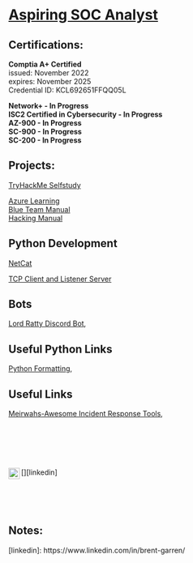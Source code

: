 <h1> <a href="https://www.linkedin.com/in/brent-garren//">Aspiring SOC Analyst</h1></a> <a 
<p>
<h2>Certifications:</h2>

<b>Comptia A+ Certified</b><br>
issued: November 2022<br>
expires: November 2025<br>
Credential ID: KCL692651FFQQ05L<br>

<b>Network+ - In Progress</b>
<br>
<b>ISC2 Certified in Cybersecurity - In Progress</b>
<br>
<b>AZ-900 - In Progress</b>
<br>
<b>SC-900 - In Progress</b>
<br>
<b>SC-200 - In Progress</b>
<br>
<h2>Projects:</h2>

<a href="https://github.com/brentgarren/TryHackMe/blob/main/README.md">	TryHackMe Selfstudy</a> <br>

<a href="https://github.com/brentgarren/Azure-Learning">Azure Learning</a> <br>
<a href="https://github.com/brentgarren/Blue-Team-Manual">Blue Team Manual</a> <br>
<a href="https://github.com/brentgarren/Hacking-Manual">Hacking Manual</a>






<h2> Python Development</h2>
<a href="https://github.com/brentgarren/bhp/blob/master/netcat.py">	NetCat</a>

<a href="https://github.com/brentgarren/TCP_Client-Server/blob/main/README.md">	TCP Client and Listener Server</a>



<h2>Bots</h2> 
   <a href="https://github.com/brentgarren/Lord-Ratty-Bot">Lord Ratty Discord Bot</a>,
<p>
<h2> Useful Python Links</h2>
   <a href="https://peps.python.org/pep-0008">Python Formatting</a>,
  <p><p>
  
 
<h2> Useful Links</h2>
   <a href="https://github.com/meirwah/awesome-incident-response">Meirwahs-Awesome Incident Response Tools</a>,
  <p><p>
  
 
 
 
 <br> <br><br><br><br>
[<img align="left" alt="Brentgarren | LinkedIn" width="22px" src="https://cdn.jsdelivr.net/npm/simple-icons@v3/icons/linkedin.svg" />][linkedin]
   
  <Br> <br><br>
     
     
<h2>Notes:</h2>
[linkedin]: https://www.linkedin.com/in/brent-garren/

<!--
**brentgarren/brentgarren** is a ✨ _special_ ✨ repository because its `README.md` (this file) appears on your GitHub profile.

Here are some ideas to get you started:

- 🔭 I’m currently working on ...
- 🌱 I’m currently learning ...
- 👯 I’m looking to collaborate on ...
- 🤔 I’m looking for help with ...
- 💬 Ask me about ...
- 📫 How to reach me: ...
- 😄 Pronouns: ...
- ⚡ Fun fact: ...
-->
